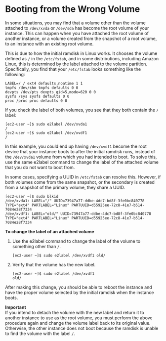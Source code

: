 # Booting from the Wrong Volume<a name="instance-booting-from-wrong-volume"></a>

In some situations, you may find that a volume other than the volume attached to `/dev/xvda` or `/dev/sda` has become the root volume of your instance\. This can happen when you have attached the root volume of another instance, or a volume created from the snapshot of a root volume, to an instance with an existing root volume\.

This is due to how the initial ramdisk in Linux works\. It chooses the volume defined as `/` in the `/etc/fstab`, and in some distributions, including Amazon Linux, this is determined by the label attached to the volume partition\. Specifically, you find that your `/etc/fstab` looks something like the following: 

```
LABEL=/ / ext4 defaults,noatime 1 1 
tmpfs /dev/shm tmpfs defaults 0 0 
devpts /dev/pts devpts gid=5,mode=620 0 0 
sysfs /sys sysfs defaults 0 0 
proc /proc proc defaults 0 0
```

If you check the label of both volumes, you see that they both contain the `/` label: 

```
[ec2-user ~]$ sudo e2label /dev/xvda1 
/ 
[ec2-user ~]$ sudo e2label /dev/xvdf1 
/
```

In this example, you could end up having `/dev/xvdf1` become the root device that your instance boots to after the initial ramdisk runs, instead of the `/dev/xvda1` volume from which you had intended to boot\. To solve this, use the same e2label command to change the label of the attached volume that you do not want to boot from\.

In some cases, specifying a UUID in `/etc/fstab` can resolve this\. However, if both volumes come from the same snapshot, or the secondary is created from a snapshot of the primary volume, they share a UUID\.

```
[ec2-user ~]$ sudo blkid 
/dev/xvda1: LABEL="/" UUID=73947a77-ddbe-4dc7-bd8f-3fe0bc840778 TYPE="ext4" PARTLABEL="Linux" PARTUUID=d55925ee-72c8-41e7-b514-7084e28f7334 
/dev/xvdf1: LABEL="old/" UUID=73947a77-ddbe-4dc7-bd8f-3fe0bc840778 TYPE="ext4" PARTLABEL="Linux" PARTUUID=d55925ee-72c8-41e7-b514-7084e28f7334
```

**To change the label of an attached volume**

1. Use the e2label command to change the label of the volume to something other than `/`\.

   ```
   [ec2-user ~]$ sudo e2label /dev/xvdf1 old/ 
   ```

1. Verify that the volume has the new label\.

   ```
   [ec2-user ~]$ sudo e2label /dev/xvdf1 
   old/
   ```

After making this change, you should be able to reboot the instance and have the proper volume selected by the initial ramdisk when the instance boots\.

**Important**  
If you intend to detach the volume with the new label and return it to another instance to use as the root volume, you must perform the above procedure again and change the volume label back to its original value\. Otherwise, the other instance does not boot because the ramdisk is unable to find the volume with the label `/`\.